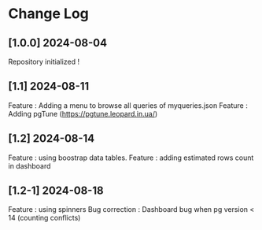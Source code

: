 # Change Log

## [1.0.0] 2024-08-04
Repository initialized !

## [1.1] 2024-08-11
Feature : Adding a menu to browse all queries of myqueries.json
Feature : Adding pgTune (https://pgtune.leopard.in.ua/)

## [1.2] 2024-08-14
Feature : using boostrap data tables.
Feature : adding estimated rows count in dashboard

## [1.2-1] 2024-08-18
Feature : using spinners
Bug correction : Dashboard bug when pg version < 14 (counting conflicts)